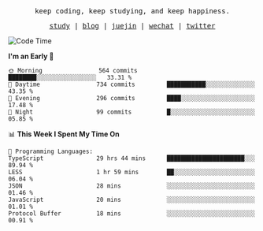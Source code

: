<p align="center">
  <samp>
    <span>keep coding, keep studying, and keep happiness.</span>
  </samp>
</p>

<p align="center">
  <samp>
    <a href="https://github.com/ouduidui/fe-study">study</a> |
    <a href="https://deweyou.me">blog</a>  |
    <a href="https://juejin.cn/user/4309700183594366">juejin</a> |
    <a href="https://user-images.githubusercontent.com/54696834/165071004-6509e3f2-90c3-448c-9d92-3da42b0c2021.jpeg">wechat</a> |
    <a href="https://twitter.com/ouduidui">twitter</a>
  </samp>
</p>

<!--START_SECTION:waka-->
![Code Time](http://img.shields.io/badge/Code%20Time-2%2C540%20hrs%205%20mins-blue)

**I'm an Early 🐤** 

```text
🌞 Morning                564 commits         ████████░░░░░░░░░░░░░░░░░   33.31 % 
🌆 Daytime                734 commits         ███████████░░░░░░░░░░░░░░   43.35 % 
🌃 Evening                296 commits         ████░░░░░░░░░░░░░░░░░░░░░   17.48 % 
🌙 Night                  99 commits          █░░░░░░░░░░░░░░░░░░░░░░░░   05.85 % 
```


📊 **This Week I Spent My Time On** 

```text
💬 Programming Languages: 
TypeScript               29 hrs 44 mins      ██████████████████████░░░   89.94 % 
LESS                     1 hr 59 mins        ██░░░░░░░░░░░░░░░░░░░░░░░   06.04 % 
JSON                     28 mins             ░░░░░░░░░░░░░░░░░░░░░░░░░   01.46 % 
JavaScript               20 mins             ░░░░░░░░░░░░░░░░░░░░░░░░░   01.01 % 
Protocol Buffer          18 mins             ░░░░░░░░░░░░░░░░░░░░░░░░░   00.91 % 
```


<!--END_SECTION:waka-->
